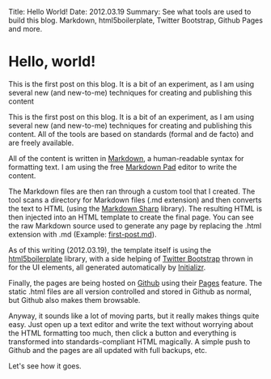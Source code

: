 Title: Hello World!
Date: 2012.03.19
Summary: See what tools are used to build this blog. Markdown, html5boilerplate, Twitter Bootstrap, Github Pages and more.

<!-- Main hero unit for a primary marketing message or call to action -->
<div class="hero-unit">
<h1>Hello, world!</h1>
<p>This is the first post on this blog. It is a bit of an experiment, as I am using several new (and new-to-me) techniques for creating and publishing this content</p>
<!--<p><a class="btn btn-primary btn-large">Learn more &raquo;</a></p>-->
</div>

This is the first post on this blog. It is a bit of an experiment, as I am using several new (and new-to-me) techniques for creating and publishing this content. All of the tools are based on standards (formal and de facto) and are freely available.

All of the content is written in [Markdown][], a human-readable syntax for formatting text. I am using the free [Markdown Pad][] editor to write the content.

The Markdown files are then ran through a custom tool that I created. The tool scans a directory for Markdown files (.md extension) and then converts the text to HTML (using the [Markdown Sharp][] library). The resulting HTML is then injected into an HTML template to create the final page. You can see the raw Markdown source used to generate any page by replacing the .html extension with .md (Example: [first-post.md][Example]).

As of this writing (2012.03.19), the template itself is using the [html5boilerplate][] library, with a side helping of [Twitter Bootstrap][] thrown in for the UI elements, all generated automatically by [Initializr][].

Finally, the pages are being hosted on [Github][] using their [Pages][Github Pages] feature. The static .html files are all version controlled and stored in Github as normal, but Github also makes them browsable.

Anyway, it sounds like a lot of moving parts, but it really makes things quite easy. Just open up a text editor and write the text without worrying about the HTML formatting too much, then click a button and everything is transformed into standards-compliant HTML magically. A simple push to Github and the pages are all updated with full backups, etc.

Let's see how it goes.

[Markdown]: http://daringfireball.net/projects/markdown/
[Markdown Pad]: http://markdownpad.com/
[Markdown Sharp]: http://code.google.com/p/markdownsharp/
[Example]: /first-post.md
[html5boilerplate]: http://html5boilerplate.com/
[Twitter Bootstrap]: http://twitter.github.com/bootstrap/
[Initializr]: http://www.initializr.com/
[Github]: https://github.com/
[Github Pages]: http://pages.github.com/
